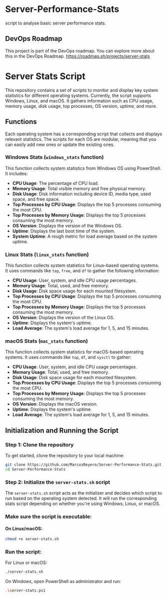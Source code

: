 # Server-Performance-Stats
script to analyse basic server performance stats.
## DevOps Roadmap
This project is part of the DevOps roadmap. You can explore more about this in the DevOps Roadmap.
https://roadmap.sh/projects/server-stats

# Server Stats Script

This repository contains a set of scripts to monitor and display key system statistics for different operating systems. Currently, the script supports Windows, Linux, and macOS. It gathers information such as CPU usage, memory usage, disk usage, top processes, OS version, uptime, and more.

## Functions

Each operating system has a corresponding script that collects and displays relevant statistics. The scripts for each OS are modular, meaning that you can easily add new ones or update the existing ones.

### Windows Stats (`windows_stats` function)
This function collects system statistics from Windows OS using PowerShell. It includes:

- **CPU Usage**: The percentage of CPU load.
- **Memory Usage**: Total visible memory and free physical memory.
- **Disk Usage**: Disk information including device ID, media type, used space, and free space.
- **Top Processes by CPU Usage**: Displays the top 5 processes consuming the most CPU.
- **Top Processes by Memory Usage**: Displays the top 5 processes consuming the most memory.
- **OS Version**: Displays the version of the Windows OS.
- **Uptime**: Displays the last boot time of the system.
- **System Uptime**: A rough metric for load average based on the system uptime.

### Linux Stats (`linux_stats` function)
This function collects system statistics for Linux-based operating systems. It uses commands like `top`, `free`, and `df` to gather the following information:

- **CPU Usage**: User, system, and idle CPU usage percentages.
- **Memory Usage**: Total, used, and free memory.
- **Disk Usage**: Disk space usage for each mounted filesystem.
- **Top Processes by CPU Usage**: Displays the top 5 processes consuming the most CPU.
- **Top Processes by Memory Usage**: Displays the top 5 processes consuming the most memory.
- **OS Version**: Displays the version of the Linux OS.
- **Uptime**: Displays the system's uptime.
- **Load Average**: The system's load average for 1, 5, and 15 minutes.

### macOS Stats (`mac_stats` function)
This function collects system statistics for macOS-based operating systems. It uses commands like `top`, `df`, and `sysctl` to gather:

- **CPU Usage**: User, system, and idle CPU usage percentages.
- **Memory Usage**: Total, used, and free memory.
- **Disk Usage**: Disk space usage for each mounted filesystem.
- **Top Processes by CPU Usage**: Displays the top 5 processes consuming the most CPU.
- **Top Processes by Memory Usage**: Displays the top 5 processes consuming the most memory.
- **OS Version**: Displays the macOS version.
- **Uptime**: Displays the system's uptime.
- **Load Average**: The system's load average for 1, 5, and 15 minutes.

## Initialization and Running the Script

### Step 1: Clone the repository

To get started, clone the repository to your local machine:

```bash
git clone https://github.com/MarcosReyero/Server-Performance-Stats.git
cd Server-Performance-Stats
```


### Step 2: Initialize the `server-stats.sh` script

The `server-stats.sh` script acts as the initializer and decides which script to run based on the operating system detected. It will run the corresponding stats script depending on whether you're using Windows, Linux, or macOS.

### Make sure the script is executable:

#### On Linux/macOS:

```bash
chmod +x server-stats.sh
```

### Run the script:
For Linux or macOS:
```bash
./server-stats.sh
```
On Windows, open PowerShell as administrator and run:
```bash
.\server-stats.ps1
```
